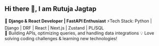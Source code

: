 ## Hi there 👋, I am Rutuja Jagtap

<!--
**rutu123jagtap/rutu123jagtap** is a ✨ _special_ ✨ repository because its `README.md` (this file) appears on your GitHub profile.

Here are some ideas to get you started:
-->

🚀 **Django & React Developer | FastAPI Enthusiast**
⚡Tech Stack: Python | Django | DRF | React | Next.js | Zustand | PL/SQL  
🔭 Building APIs, optimizing queries, and handling data integrations
💡 Love solving coding challenges & learning new technologies! 


